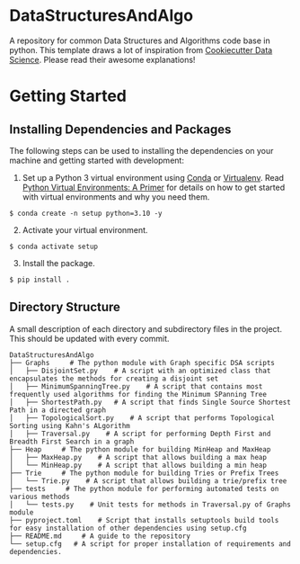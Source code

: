 # DataStructuresAndAlgo
A repository for common Data Structures and Algorithms code base in python.
This template draws a lot of inspiration from [Cookiecutter Data Science](https://drivendata.github.io/cookiecutter-data-science/). Please read their awesome explanations!
# Getting Started
## Installing Dependencies and Packages
The following steps can be used to installing the dependencies on your machine and getting started with development:
1) Set up a Python 3 virtual environment using [Conda](https://docs.conda.io/projects/conda/en/latest/user-guide/install/index.html#) or [Virtualenv](https://virtualenv.pypa.io/en/latest/index.html). Read [Python Virtual Environments: A Primer](https://realpython.com/python-virtual-environments-a-primer/#the-virtualenv-project) for details on how to get started with virtual environments and why you need them.
```commandline
$ conda create -n setup python=3.10 -y
```
2) Activate your virtual environment.
```
$ conda activate setup
```
3) Install the package.
```commandline
$ pip install .
```

## Directory Structure
A small description of each directory and subdirectory files in the project. This should be updated with every commit.
```
DataStructuresAndAlgo
├── Graphs     # The python module with Graph specific DSA scripts
│   ├── DisjointSet.py    # A script with an optimized class that encapsulates the methods for creating a disjoint set
│   ├── MinimumSpanningTree.py    # A script that contains most frequently used algorithms for finding the Minimum SPanning Tree
│   ├── ShortestPath.py   # A script that finds Single Source Shortest Path in a directed graph 
│   ├── TopologicalSort.py    # A script that performs Topological Sorting using Kahn's ALgorithm
│   ├── Traversal.py    # A script for performing Depth First and Breadth First Search in a graph
├── Heap     # The python module for building MinHeap and MaxHeap
│   ├── MaxHeap.py    # A script that allows building a max heap
│   └── MinHeap.py    # A script that allows building a min heap
├── Trie     # The python module for building Tries or Prefix Trees
│   └── Trie.py    # A script that allows building a trie/prefix tree
├── tests     # The python module for performing automated tests on various methods
│   └── tests.py    # Unit tests for methods in Traversal.py of Graphs module
├── pyproject.toml    # Script that installs setuptools build tools for easy installation of other dependencies using setup.cfg
├── README.md     # A guide to the repository
└── setup.cfg   # A script for proper installation of requirements and dependencies.
```
